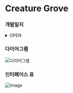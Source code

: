 Creature Grove
==============
### 개발일지

<details>
<summary>OPEN</summary>

개발 List                                                                                                           <br>
플레이어 이동 및 기본 스킬, 무기종류 구현                                                                              <br>
저장기능 구현                                                                                                         <br>
타입, 무기별 하위 몬스터, AI, 특성 구현                                                                                <br>
보스 몬스터, AI 구현                                                                                                  <br>
마을원 구현(몬스터잡으면 일정 확률로 마을원 변경<몬스터==마을원> \n or 필드 랜덤 소환, <몬스터!=마을원>)                    <br>
애니메이션,Scene구성                                                                                                   <br>
맵(마을 + 필드<파밍지> / 보스) 구현                                                                                     <br>
자원에 따른 아이템 제작 기능 구현 + (?)상점                                                                              <br>
건축물(생성 및 업그레이드 기능) + 마을회관 "시장모드" 구현                                                                 <br>
캐릭터 생성창 구현                                                                                                      <br>
엔딩 or 업적 구현                                                                                                      <br>
몬스터 웨이브 구현                                                                                                      <br>


|Duration|Goal|Status(☐☑)|
|:---|:---|:---:|
|0502 ~ 0608|1차 개발|🔹|
|0609 ~ 0713|개발지식 공부|🔹|
|0714|객체지향 공부 이후 전체 재개발시작|🔹|
|~0716|객체다이어그램 작성|☑|
|7월 3주|인터페이스 구성|☐|


&nbsp;

</details>

### 다이어그램
![다이어그램](https://github.com/user-attachments/assets/4a2e30b3-a1d9-45c3-94ec-3fa75972a295)

### 인터페이스 표
![image](https://github.com/user-attachments/assets/d84bd5c2-89c9-43e4-a45f-d19e2afb637a)
